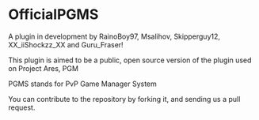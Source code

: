 OfficialPGMS
============

A plugin in development by RainoBoy97, Msalihov, Skipperguy12, XX_iiShockzz_XX and Guru_Fraser!

This plugin is aimed to be a public, open source version of the plugin used on Project Ares, PGM

PGMS stands for PvP Game Manager System

You can contribute to the repository by forking it, and sending us a pull request.


